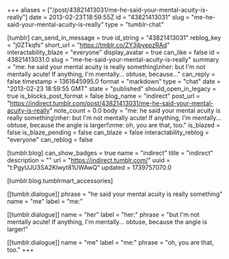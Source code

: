 +++
aliases = ["/post/43821413031/me-he-said-your-mental-acuity-is-really"]
date = 2013-02-23T18:59:55Z
id = "43821413031"
slug = "me-he-said-your-mental-acuity-is-really"
type = "tumblr-chat"

[tumblr]
can_send_in_message = true
id_string = "43821413031"
reblog_key = "j0ZTkqfs"
short_url = "https://tmblr.co/ZY3jbyepzRAd"
interactability_blaze = "everyone"
display_avatar = true
can_like = false
id = 43821413031.0
slug = "me-he-said-your-mental-acuity-is-really"
summary = "me: he said your mental acuity is really something\nher: but I'm not mentally acute! If anything, I'm mentally... obtuse, because..."
can_reply = false
timestamp = 1361645995.0
format = "markdown"
type = "chat"
date = "2013-02-23 18:59:55 GMT"
state = "published"
should_open_in_legacy = true
is_blocks_post_format = false
blog_name = "indirect"
post_url = "https://indirect.tumblr.com/post/43821413031/me-he-said-your-mental-acuity-is-really"
note_count = 0.0
body = "me: he said your mental acuity is really something\nher: but I'm not mentally acute! If anything, I'm mentally... obtuse, because the angle is larger!\nme: oh, you are that, too."
is_blazed = false
is_blaze_pending = false
can_blaze = false
interactability_reblog = "everyone"
can_reblog = false

[tumblr.blog]
can_show_badges = true
name = "indirect"
title = "indirect"
description = ""
url = "https://indirect.tumblr.com/"
uuid = "t:PgyUJU3SA2Klwyt81UWAwQ"
updated = 1739757070.0

[tumblr.blog.tumblrmart_accessories]

[[tumblr.dialogue]]
phrase = "he said your mental acuity is really something"
name = "me"
label = "me:"

[[tumblr.dialogue]]
name = "her"
label = "her:"
phrase = "but I'm not mentally acute! If anything, I'm mentally... obtuse, because the angle is larger!"

[[tumblr.dialogue]]
name = "me"
label = "me:"
phrase = "oh, you are that, too."
+++
